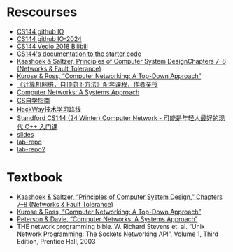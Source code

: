 
# Rescourses

- [CS144 github IO](https://cs144.github.io/)
- [CS144 github IO-2024](https://web.archive.org/web/20241209004804/https://cs144.github.io/)
- [CS144 Vedio 2018 Bilibili](https://www.bilibili.com/video/BV1e5411c7aY/?vd_source=b3d4057adb36b9b243dc8d7a6fc41295)
- [CS144's documentation to the starter code](https://web.archive.org/web/20220827011711/https://cs144.github.io/doc/lab0)
- [Kaashoek & Saltzer, Principles of Computer System DesignChapters 7–8 (Networks & Fault Tolerance)](https://ocw.mit.edu/courses/res-6-004-principles-of-computer-system-design-an-introduction-spring-2009/pages/online-textbook/)
- [Kurose & Ross, “Computer Networking: A Top-Down Approach”](http://gaia.cs.umass.edu/kurose_ross/index.php)
- [《计算机网络，自顶向下方法》配套课程，作者亲授](https://www.bilibili.com/video/BV1mb4y1d7K7/?vd_source=b3d4057adb36b9b243dc8d7a6fc41295)
- [Computer Networks: A Systems Approach](https://book.systemsapproach.org/)
- [CS自学指南](https://csdiy.wiki/%E8%AE%A1%E7%AE%97%E6%9C%BA%E7%BD%91%E7%BB%9C/CS144/)
- [HackWay技术学习路线](https://hackway.org/docs/cs/junior/network/cs144)
- [Standford CS144 (24 Winter) Computer Network - 可能是年轻人最好的现代 C++ 入门课](https://zhuanlan.zhihu.com/p/20551290958)
- [slides](https://github.com/khanhnamle1994/computer-networking)
- [lab-repo](https://github.com/PKUFlyingPig/CS144-Computer-Network)
- [lab-repo2](https://github.com/top-mind/cs144-minnow-nju/tree/main)

  
# Textbook

- [Kaashoek & Saltzer, “Principles of Computer System Design,” Chapters 7–8 (Networks & Fault Tolerance)](https://ocw.mit.edu/courses/res-6-004-principles-of-computer-system-design-an-introduction-spring-2009/pages/online-textbook/)
- [Kurose & Ross, “Computer Networking: A Top-Down Approach”]()
- [Peterson & Davie, “Computer Networks: A Systems Approach”](https://book.systemsapproach.org/)
- THE network programming bible.
W. Richard Stevens et. al. “Unix Network Programming: The Sockets Networking API”, Volume 1, Third Edition, Prentice Hall, 2003

